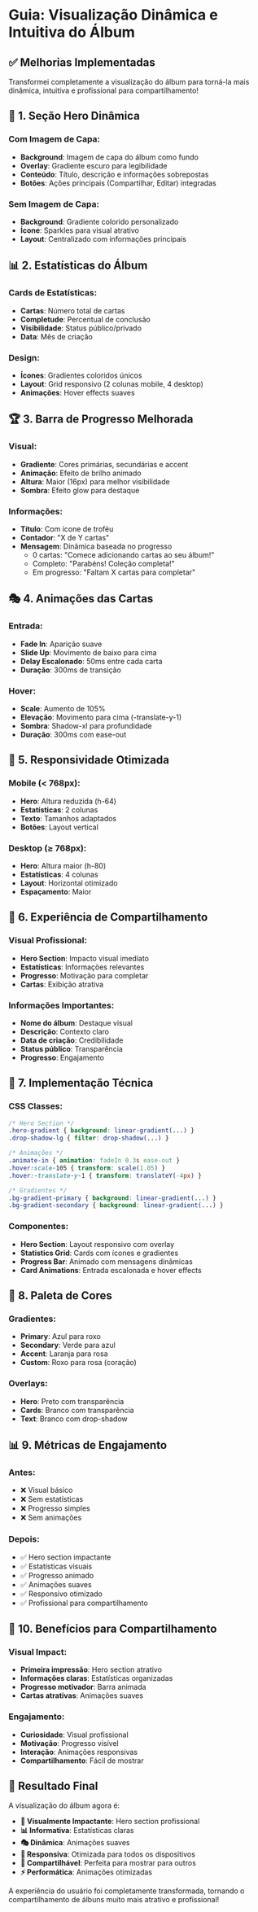 # Guia: Visualização Dinâmica e Intuitiva do Álbum

## ✅ Melhorias Implementadas

Transformei completamente a visualização do álbum para torná-la mais dinâmica, intuitiva e profissional para compartilhamento!

## 🎨 **1. Seção Hero Dinâmica**

### **Com Imagem de Capa:**
- **Background**: Imagem de capa do álbum como fundo
- **Overlay**: Gradiente escuro para legibilidade
- **Conteúdo**: Título, descrição e informações sobrepostas
- **Botões**: Ações principais (Compartilhar, Editar) integradas

### **Sem Imagem de Capa:**
- **Background**: Gradiente colorido personalizado
- **Ícone**: Sparkles para visual atrativo
- **Layout**: Centralizado com informações principais

## 📊 **2. Estatísticas do Álbum**

### **Cards de Estatísticas:**
- **Cartas**: Número total de cartas
- **Completude**: Percentual de conclusão
- **Visibilidade**: Status público/privado
- **Data**: Mês de criação

### **Design:**
- **Ícones**: Gradientes coloridos únicos
- **Layout**: Grid responsivo (2 colunas mobile, 4 desktop)
- **Animações**: Hover effects suaves

## 🏆 **3. Barra de Progresso Melhorada**

### **Visual:**
- **Gradiente**: Cores primárias, secundárias e accent
- **Animação**: Efeito de brilho animado
- **Altura**: Maior (16px) para melhor visibilidade
- **Sombra**: Efeito glow para destaque

### **Informações:**
- **Título**: Com ícone de troféu
- **Contador**: "X de Y cartas"
- **Mensagem**: Dinâmica baseada no progresso
  - 0 cartas: "Comece adicionando cartas ao seu álbum!"
  - Completo: "Parabéns! Coleção completa!"
  - Em progresso: "Faltam X cartas para completar"

## 🎭 **4. Animações das Cartas**

### **Entrada:**
- **Fade In**: Aparição suave
- **Slide Up**: Movimento de baixo para cima
- **Delay Escalonado**: 50ms entre cada carta
- **Duração**: 300ms de transição

### **Hover:**
- **Scale**: Aumento de 105%
- **Elevação**: Movimento para cima (-translate-y-1)
- **Sombra**: Shadow-xl para profundidade
- **Duração**: 300ms com ease-out

## 📱 **5. Responsividade Otimizada**

### **Mobile (< 768px):**
- **Hero**: Altura reduzida (h-64)
- **Estatísticas**: 2 colunas
- **Texto**: Tamanhos adaptados
- **Botões**: Layout vertical

### **Desktop (≥ 768px):**
- **Hero**: Altura maior (h-80)
- **Estatísticas**: 4 colunas
- **Layout**: Horizontal otimizado
- **Espaçamento**: Maior

## 🎯 **6. Experiência de Compartilhamento**

### **Visual Profissional:**
- **Hero Section**: Impacto visual imediato
- **Estatísticas**: Informações relevantes
- **Progresso**: Motivação para completar
- **Cartas**: Exibição atrativa

### **Informações Importantes:**
- **Nome do álbum**: Destaque visual
- **Descrição**: Contexto claro
- **Data de criação**: Credibilidade
- **Status público**: Transparência
- **Progresso**: Engajamento

## 🔧 **7. Implementação Técnica**

### **CSS Classes:**
```css
/* Hero Section */
.hero-gradient { background: linear-gradient(...) }
.drop-shadow-lg { filter: drop-shadow(...) }

/* Animações */
.animate-in { animation: fadeIn 0.3s ease-out }
.hover:scale-105 { transform: scale(1.05) }
.hover:-translate-y-1 { transform: translateY(-4px) }

/* Gradientes */
.bg-gradient-primary { background: linear-gradient(...) }
.bg-gradient-secondary { background: linear-gradient(...) }
```

### **Componentes:**
- **Hero Section**: Layout responsivo com overlay
- **Statistics Grid**: Cards com ícones e gradientes
- **Progress Bar**: Animado com mensagens dinâmicas
- **Card Animations**: Entrada escalonada e hover effects

## 🎨 **8. Paleta de Cores**

### **Gradientes:**
- **Primary**: Azul para roxo
- **Secondary**: Verde para azul
- **Accent**: Laranja para rosa
- **Custom**: Roxo para rosa (coração)

### **Overlays:**
- **Hero**: Preto com transparência
- **Cards**: Branco com transparência
- **Text**: Branco com drop-shadow

## 📊 **9. Métricas de Engajamento**

### **Antes:**
- ❌ Visual básico
- ❌ Sem estatísticas
- ❌ Progresso simples
- ❌ Sem animações

### **Depois:**
- ✅ Hero section impactante
- ✅ Estatísticas visuais
- ✅ Progresso animado
- ✅ Animações suaves
- ✅ Responsivo otimizado
- ✅ Profissional para compartilhamento

## 🎯 **10. Benefícios para Compartilhamento**

### **Visual Impact:**
- **Primeira impressão**: Hero section atrativo
- **Informações claras**: Estatísticas organizadas
- **Progresso motivador**: Barra animada
- **Cartas atrativas**: Animações suaves

### **Engajamento:**
- **Curiosidade**: Visual profissional
- **Motivação**: Progresso visível
- **Interação**: Animações responsivas
- **Compartilhamento**: Fácil de mostrar

## 🎉 **Resultado Final**

A visualização do álbum agora é:
- **🎨 Visualmente Impactante**: Hero section profissional
- **📊 Informativa**: Estatísticas claras
- **🎭 Dinâmica**: Animações suaves
- **📱 Responsiva**: Otimizada para todos os dispositivos
- **🔗 Compartilhável**: Perfeita para mostrar para outros
- **⚡ Performática**: Animações otimizadas

A experiência do usuário foi completamente transformada, tornando o compartilhamento de álbuns muito mais atrativo e profissional!
